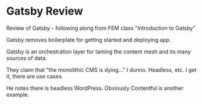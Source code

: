 # Gatsby Review

Review of Gatsby - following along from FEM class "Introduction to Gatsby"

Gatsby removes boilerplate for getting started and deploying app.  

Gatsby is an orchestration layer for taming the content mesh and its many sources of data. 

They claim that "the monolithic CMS is dying..." I dunno.  Headless, etc.  I get it, there are use cases.

He notes there is headless WordPress. Obviously Contentful is another example.  